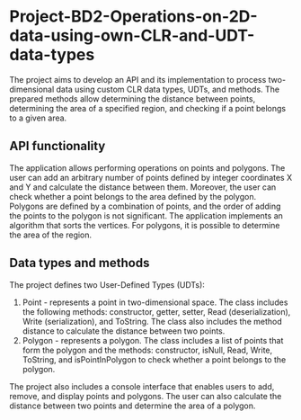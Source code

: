 # Project-BD2-Operations-on-2D-data-using-own-CLR-and-UDT-data-types
The project aims to develop an API and its implementation to process two-dimensional data using custom CLR data types, UDTs, and methods. The prepared methods allow determining the distance between points, determining the area of a specified region, and checking if a point belongs to a given area.

## API functionality
The application allows performing operations on points and polygons. The user can add an arbitrary number of points defined by integer coordinates X and Y and calculate the distance between them. Moreover, the user can check whether a point belongs to the area defined by the polygon. Polygons are defined by a combination of points, and the order of adding the points to the polygon is not significant. The application implements an algorithm that sorts the vertices. For polygons, it is possible to determine the area of the region.

## Data types and methods
The project defines two User-Defined Types (UDTs):

1. Point - represents a point in two-dimensional space. The class includes the following methods: constructor, getter, setter, Read (deserialization), Write (serialization), and ToString. The class also includes the method distance to calculate the distance between two points.
2. Polygon - represents a polygon. The class includes a list of points that form the polygon and the methods: constructor, isNull, Read, Write, ToString, and isPointInPolygon to check whether a point belongs to the polygon.

The project also includes a console interface that enables users to add, remove, and display points and polygons. The user can also calculate the distance between two points and determine the area of a polygon.

